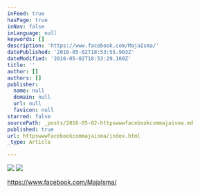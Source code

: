 ```yaml
---
inFeed: true
hasPage: true
inNav: false
inLanguage: null
keywords: []
description: 'https://www.facebook.com/MajaIsma/'
datePublished: '2016-05-02T18:53:55.903Z'
dateModified: '2016-05-02T18:53:29.160Z'
title: ''
author: []
authors: []
publisher:
  name: null
  domain: null
  url: null
  favicon: null
starred: false
sourcePath: _posts/2016-05-02-httpswwwfacebookcommajaisma.md
published: true
url: httpswwwfacebookcommajaisma/index.html
_type: Article

---
```

![](https://the-grid-user-content.s3-us-west-2.amazonaws.com/4fe086b5-4d87-43b3-a4db-04b14947ff4d.jpg)
![](https://the-grid-user-content.s3-us-west-2.amazonaws.com/f8e6e52a-9e90-45f9-a458-a23fb08e1afc.jpg)

https://www.facebook.com/MajaIsma/